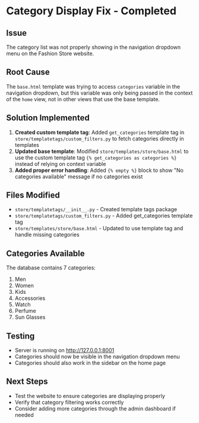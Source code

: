 # Category Display Fix - Completed

## Issue
The category list was not properly showing in the navigation dropdown menu on the Fashion Store website.

## Root Cause
The `base.html` template was trying to access `categories` variable in the navigation dropdown, but this variable was only being passed in the context of the `home` view, not in other views that use the base template.

## Solution Implemented
1. **Created custom template tag**: Added `get_categories` template tag in `store/templatetags/custom_filters.py` to fetch categories directly in templates
2. **Updated base template**: Modified `store/templates/store/base.html` to use the custom template tag `{% get_categories as categories %}` instead of relying on context variable
3. **Added proper error handling**: Added `{% empty %}` block to show "No categories available" message if no categories exist

## Files Modified
- `store/templatetags/__init__.py` - Created template tags package
- `store/templatetags/custom_filters.py` - Added get_categories template tag
- `store/templates/store/base.html` - Updated to use template tag and handle missing categories

## Categories Available
The database contains 7 categories:
1. Men
2. Women
3. Kids
4. Accessories
5. Watch
6. Perfume
7. Sun Glasses

## Testing
- Server is running on http://127.0.0.1:8001
- Categories should now be visible in the navigation dropdown menu
- Categories should also work in the sidebar on the home page

## Next Steps
- Test the website to ensure categories are displaying properly
- Verify that category filtering works correctly
- Consider adding more categories through the admin dashboard if needed
